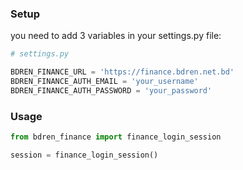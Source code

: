 ### Setup

you need to add 3 variables in your settings.py file:

```python
# settings.py

BDREN_FINANCE_URL = 'https://finance.bdren.net.bd'
BDREN_FINANCE_AUTH_EMAIL = 'your_username'
BDREN_FINANCE_AUTH_PASSWORD = 'your_password'
```

### Usage

```python
from bdren_finance import finance_login_session

session = finance_login_session()
```
